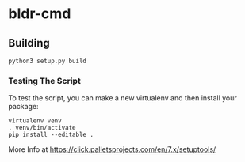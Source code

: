 # bldr-cmd


## Building

```
python3 setup.py build
```

### Testing The Script
To test the script, you can make a new virtualenv and then install your package:

```
virtualenv venv
. venv/bin/activate
pip install --editable .
```

More Info at
https://click.palletsprojects.com/en/7.x/setuptools/
